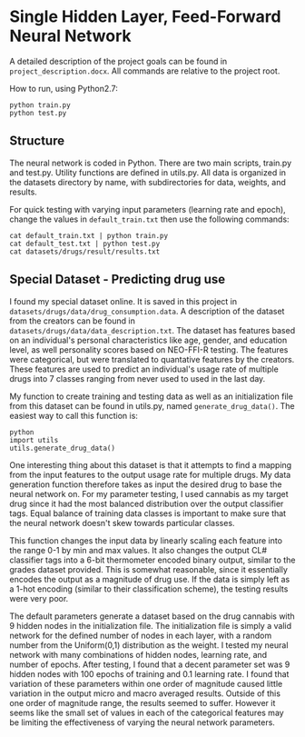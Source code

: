 Single Hidden Layer, Feed-Forward Neural Network
===============================================

A detailed description of the project goals can be found in `project_description.docx`. All commands are relative to the project root.

How to run, using Python2.7:
```
python train.py
python test.py
```

Structure
---------

The neural network is coded in Python. There are two main scripts, train.py and test.py. Utility functions are defined in utils.py. All data is organized in the datasets directory by name, with subdirectories for data, weights, and results.

For quick testing with varying input parameters (learning rate and epoch), change the values in `default_train.txt` then use the following commands:
```
cat default_train.txt | python train.py
cat default_test.txt | python test.py
cat datasets/drugs/result/results.txt
```

Special Dataset - Predicting drug use
-------------------------------------

I found my special dataset online. It is saved in this project in `datasets/drugs/data/drug_consumption.data`. A description of the dataset from the creators can be found in `datasets/drugs/data/data_description.txt`. The dataset has features based on an individual's personal characteristics like age, gender, and education level, as well personality scores based on NEO-FFI-R testing. The features were categorical, but were translated to quantative features by the creators. These features are used to predict an individual's usage rate of multiple drugs into 7 classes ranging from never used to used in the last day.

My function to create training and testing data as well as an initialization file from this dataset can be found in utils.py, named `generate_drug_data()`. The easiest way to call this function is:
```
python
import utils
utils.generate_drug_data()
```
One interesting thing about this dataset is that it attempts to find a mapping from the input features to the output usage rate for multiple drugs. My data generation function therefore takes as input the desired drug to base the neural network on. For my parameter testing, I used cannabis as my target drug since it had the most balanced distribution over the output classifier tags. Equal balance of training data classes is important to make sure that the neural network doesn't skew towards particular classes.

This function changes the input data by linearly scaling each feature into the range 0-1 by min and max values. It also changes the output CL# classifier tags into a 6-bit thermometer encoded binary output, similar to the grades dataset provided. This is somewhat reasonable, since it essentially encodes the output as a magnitude of drug use. If the data is simply left as a 1-hot encoding (similar to their classification scheme), the testing results were very poor.

The default parameters generate a dataset based on the drug cannabis with 9 hidden nodes in the initialization file. The initialization file is simply a valid network for the defined number of nodes in each layer, with a random number from the Uniform(0,1) distribution as the weight. I tested my neural network with many combinations of hidden nodes, learning rate, and number of epochs. After testing, I found that a decent parameter set was 9 hidden nodes with 100 epochs of training and 0.1 learning rate. I found that variation of these parameters within one order of magnitude caused little variation in the output micro and macro averaged results. Outside of this one order of magnitude range, the results seemed to suffer. However it seems like the small set of values in each of the categorical features may be limiting the effectiveness of varying the neural network parameters.


